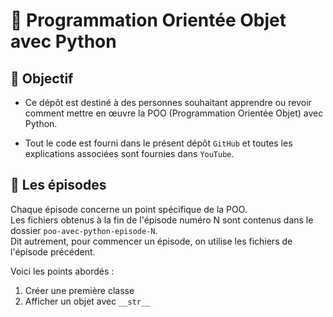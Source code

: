 # 🚀 Programmation Orientée Objet avec Python

## 🎯 Objectif

- Ce dépôt est destiné à des personnes souhaitant apprendre ou revoir comment mettre en œuvre la POO (Programmation Orientée Objet) avec Python.

- Tout le code est fourni dans le présent dépôt `GitHub` et toutes les explications associées sont fournies dans `YouTube`.

## 👀 Les épisodes
Chaque épisode concerne un point spécifique de la POO.<br>
Les fichiers obtenus à la fin de l'épisode numéro N sont contenus dans le dossier `poo-avec-python-episode-N`.<br>
Dit autrement, pour commencer un épisode, on utilise les fichiers de l'épisode précédent.

Voici les points abordés :

1. Créer une première classe
2. Afficher un objet avec `__str__`



